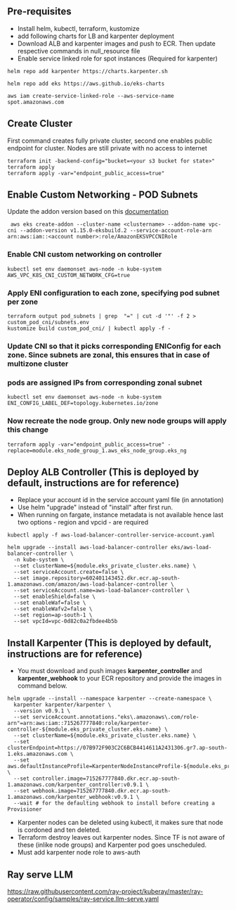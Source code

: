 ## Pre-requisites
*  Install helm, kubectl, terraform, kustomize
*  add following charts for LB and karpenter deployment
*  Download ALB and karpenter images and push to ECR. Then update respective commands in null_resource file 
*  Enable service linked role for spot instances (Required for karpenter)
```  
helm repo add karpenter https://charts.karpenter.sh 

helm repo add eks https://aws.github.io/eks-charts

aws iam create-service-linked-role --aws-service-name spot.amazonaws.com
```
## Create Cluster
First command creates fully private cluster, second one enables public endpoint for cluster. 
Nodes are still private with no access to internet
```
terraform init -backend-config="bucket=<your s3 bucket for state>"
terraform apply
terraform apply -var="endpoint_public_access=true"
```
## Enable Custom Networking - POD Subnets


Update the addon version based on this [documentation](https://docs.aws.amazon.com/eks/latest/userguide/managing-vpc-cni.html)

```
 aws eks create-addon --cluster-name <clustername> --addon-name vpc-cni --addon-version v1.15.0-eksbuild.2 --service-account-role-arn arn:aws:iam::<account number>:role/AmazonEKSVPCCNIRole
```

### Enable CNI custom networking on controller
```
kubectl set env daemonset aws-node -n kube-system AWS_VPC_K8S_CNI_CUSTOM_NETWORK_CFG=true
```
### Apply ENI configuration to each zone, specifying pod subnet per zone
```
terraform output pod_subnets | grep  "=" | cut -d '"' -f 2 > custom_pod_cni/subnets.env
kustomize build custom_pod_cni/ | kubectl apply -f - 
```
### Update CNI so that it picks corresponding ENIConfig for each zone. Since subnets are zonal, this ensures that in case of multizone cluster
### pods are assigned IPs from corresponding zonal subnet
```
kubectl set env daemonset aws-node -n kube-system ENI_CONFIG_LABEL_DEF=topology.kubernetes.io/zone
```
### Now recreate the node group. Only new node groups will apply this change
```
terraform apply -var="endpoint_public_access=true" -replace=module.eks_node_group_1.aws_eks_node_group.eks_ng
```
## Deploy ALB Controller (This is deployed by default, instructions are for reference)

* Replace your account id in the service account yaml file (in annotation)
* Use helm "upgrade" instead of "install"  after first run.
* When running on fargate, instance metadata is not available hence last two options - region and vpcid - are required
```
kubectl apply -f aws-load-balancer-controller-service-account.yaml

helm upgrade --install aws-load-balancer-controller eks/aws-load-balancer-controller \
  -n kube-system \
  --set clusterName=${module.eks_private_cluster.eks.name} \
  --set serviceAccount.create=false \
  --set image.repository=602401143452.dkr.ecr.ap-south-1.amazonaws.com/amazon/aws-load-balancer-controller \
  --set serviceAccount.name=aws-load-balancer-controller \
  --set enableShield=false \
  --set enableWaf=false \
  --set enableWafv2=false \
  --set region=ap-south-1 \
  --set vpcId=vpc-0d82c0a2fbdee4b5b
```

## Install Karpenter (This is deployed by default, instructions are for reference)
* You must download and push images **karpenter_controller** and **karpenter_webhook** to your ECR repository and provide the images in 
command below. 

```
helm upgrade --install --namespace karpenter --create-namespace \
  karpenter karpenter/karpenter \
  --version v0.9.1 \
  --set serviceAccount.annotations."eks\.amazonaws\.com/role-arn"=arn:aws:iam::715267777840:role/karpenter-controller-${module.eks_private_cluster.eks.name} \
  --set clusterName=${module.eks_private_cluster.eks.name} \
  --set clusterEndpoint=https://07B972F903C2C6BCB4414611A2431306.gr7.ap-south-1.eks.amazonaws.com \
  --set aws.defaultInstanceProfile=KarpenterNodeInstanceProfile-${module.eks_private_cluster.eks.name} \
  --set controller.image=715267777840.dkr.ecr.ap-south-1.amazonaws.com/karpenter_controller:v0.9.1 \
  --set webhook.image=715267777840.dkr.ecr.ap-south-1.amazonaws.com/karpenter_webhook:v0.9.1 \
  --wait # for the defaulting webhook to install before creating a Provisioner
```
* Karpenter nodes can be deleted using kubectl, it makes sure that node is cordoned and ten deleted.
* Terraform destroy leaves out karpenter nodes.  Since TF is not aware of these (inlike node groups) and Karpenter pod goes unscheduled. 
* Must add karpenter node role to aws-auth

## Ray serve LLM
https://raw.githubusercontent.com/ray-project/kuberay/master/ray-operator/config/samples/ray-service.llm-serve.yaml